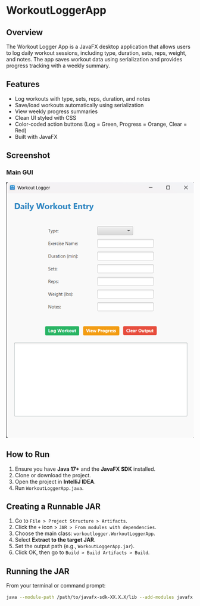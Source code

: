 # WorkoutLoggerApp

## Overview
The Workout Logger App is a JavaFX desktop application that allows users to log daily workout sessions, including type, duration, sets, reps, weight, and notes. The app saves workout data using serialization and provides progress tracking with a weekly summary.

## Features
- Log workouts with type, sets, reps, duration, and notes
- Save/load workouts automatically using serialization
- View weekly progress summaries
- Clean UI styled with CSS
- Color-coded action buttons (Log = Green, Progress = Orange, Clear = Red)
- Built with JavaFX

## Screenshot

### Main GUI
![Main GUI](src/images/gui-screenshot.png)

## How to Run

1. Ensure you have **Java 17+** and the **JavaFX SDK** installed.
2. Clone or download the project.
3. Open the project in **IntelliJ IDEA**.
4. Run `WorkoutLoggerApp.java`.

## Creating a Runnable JAR

1. Go to `File > Project Structure > Artifacts`.
2. Click the `+` icon > `JAR > From modules with dependencies`.
3. Choose the main class: `workoutlogger.WorkoutLoggerApp`.
4. Select **Extract to the target JAR**.
5. Set the output path (e.g., `WorkoutLoggerApp.jar`).
6. Click OK, then go to `Build > Build Artifacts > Build`.

## Running the JAR

From your terminal or command prompt:
```bash
java --module-path /path/to/javafx-sdk-XX.X.X/lib --add-modules javafx.controls,javafx.fxml -jar WorkoutLoggerApp.jar
